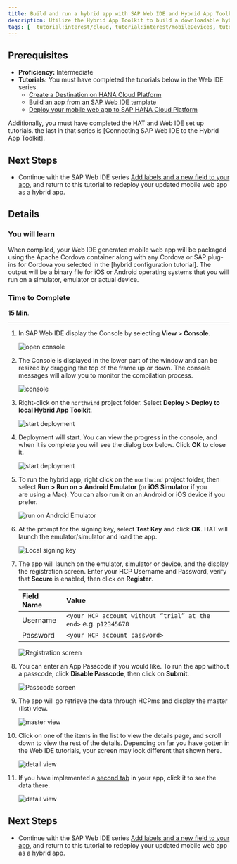 ```yaml
---
title: Build and run a hybrid app with SAP Web IDE and Hybrid App Toolkit
description: Utilize the Hybrid App Toolkit to build a downloadable hybrid app and run it on a device or simulator
tags: [  tutorial:interest/cloud, tutorial:interest/mobileDevices, tutorial:product/hcp, tutorial:product/mobile, tutorial:product/sapui5_web_ide ]
---
```

## Prerequisites  
 - **Proficiency:** Intermediate
 - **Tutorials:** You must have completed the tutorials below in the Web IDE series.  
   - [Create a Destination on HANA Cloud Platform](http://go.sap.com/developer/tutorials/hcp-create-destination.html)
   - [Build an app from an SAP Web IDE template](http://go.sap.com/developer/tutorials/hcp-template-mobile-web-app.html)
   - [Deploy your mobile web app to SAP HANA Cloud Platform](http://go.sap.com/developer/tutorials/hcp-deploy-mobile-web-app.html)

Additionally, you must have completed the HAT and Web IDE set up tutorials. the last in that series is [Connecting SAP Web IDE to the Hybrid App Toolkit].

## Next Steps
 - Continue with the SAP Web IDE series [Add labels and a new field to your app](http://go.sap.com/developer/tutorials/hcp-webide-add-labels-field.html), and return to this tutorial to redeploy your updated mobile web app as a hybrid app.

## Details
### You will learn  
When compiled, your Web IDE generated mobile web app will be packaged using the Apache Cordova container along with any Cordova or SAP plug-ins for Cordova you selected in the [hybrid configuration tutorial]. The output will be a binary file for iOS or Android operating systems that you will run on a simulator, emulator or actual device.


### Time to Complete
**15 Min**.

---

1. In SAP Web IDE display the Console by selecting **View > Console**.

    ![open console](https://raw.githubusercontent.com/SAPDocuments/Tutorials/master/tutorials/hcpms-webide-hybrid-build/1.png)

2. The Console is displayed in the lower part of the window and can be resized by dragging the top of the frame up or down. The console messages will allow you to monitor the compilation process.

    ![console](https://raw.githubusercontent.com/SAPDocuments/Tutorials/master/tutorials/hcpms-webide-hybrid-build/2.png)

3. Right-click on the `northwind` project folder. Select **Deploy > Deploy to local Hybrid App Toolkit**.

    ![start deployment](https://raw.githubusercontent.com/SAPDocuments/Tutorials/master/tutorials/hcpms-webide-hybrid-build/3.png)
    
4. Deployment will start. You can view the progress in the console, and when it is complete you will see the dialog box below. Click **OK** to close it.

    ![start deployment](https://raw.githubusercontent.com/SAPDocuments/Tutorials/master/tutorials/hcpms-webide-hybrid-build/4.png)
    
5. To run the hybrid app, right click on the `northwind` project folder, then select **Run > Run on > Android Emulator** (or **iOS Simulator** if you are using a Mac). You can also run it on an Android or iOS device if you prefer.

    ![run on Android Emulator](https://raw.githubusercontent.com/SAPDocuments/Tutorials/master/tutorials/hcpms-webide-hybrid-build/5.png)

6. At the prompt for the signing key, select **Test Key** and click **OK**.
HAT will launch the emulator/simulator and load the app.

    ![Local signing key](https://raw.githubusercontent.com/SAPDocuments/Tutorials/master/tutorials/hcpms-webide-hybrid-build/6.png)

7. The app will launch on the emulator, simulator or device, and the display the registration screen. Enter your HCP Username and Password, verify that **Secure** is enabled,  then click on **Register**.

    Field Name         | Value
    :----------------- | :-------------
    Username           |  `<your HCP account without “trial” at the end>` e.g. `p12345678`
    Password           | `<your HCP account password>`

    ![Registration screen](https://raw.githubusercontent.com/SAPDocuments/Tutorials/master/tutorials/hcpms-webide-hybrid-build/7.png)

8. You can enter an App Passcode if you would like. To run the app without a passcode, click **Disable Passcode**, then click on **Submit**.

    ![Passcode screen](https://raw.githubusercontent.com/SAPDocuments/Tutorials/master/tutorials/hcpms-webide-hybrid-build/8.png)

9. The app will go retrieve the data through HCPms and display the master (list) view.

    ![master view](https://raw.githubusercontent.com/SAPDocuments/Tutorials/master/tutorials/hcpms-webide-hybrid-build/9.png)

10. Click on one of the items in the list to view the details page, and scroll down to view the rest of the details. Depending on far you have gotten in the Web IDE tutorials, your screen may look different that shown here.

    ![detail view](https://raw.githubusercontent.com/SAPDocuments/Tutorials/master/tutorials/hcpms-webide-hybrid-build/10.png)
    
11. If you have implemented a [second tab](http://go.sap.com/developer/tutorials/hcp-webide-add-tab.html) in your app, click it to see the data there.

    ![detail view](https://raw.githubusercontent.com/SAPDocuments/Tutorials/master/tutorials/hcpms-webide-hybrid-build/11.png)

## Next Steps
 - Continue with the SAP Web IDE series [Add labels and a new field to your app](http://go.sap.com/developer/tutorials/hcp-webide-add-labels-field.html), and return to this tutorial to redeploy your updated mobile web app as a hybrid app.

